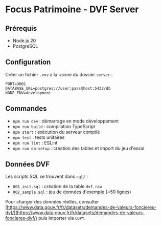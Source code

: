 # Focus Patrimoine - DVF Server

## Prérequis
- Node.js 20
- PostgreSQL

## Configuration
Créer un fichier `.env` à la racine du dossier `server` :
```
PORT=3001
DATABASE_URL=postgres://user:pass@host:5432/db
NODE_ENV=development
```

## Commandes
- `npm run dev` : démarrage en mode développement
- `npm run build` : compilation TypeScript
- `npm start` : exécution du serveur compilé
- `npm test` : tests unitaires
- `npm run lint` : ESLint
- `npm run db:setup` : création des tables et import du jeu d'essai

## Données DVF
Les scripts SQL se trouvent dans `sql/` :
- `001_init.sql` : création de la table `dvf_raw`
- `002_sample.sql` : jeu de données d'exemple (~50 lignes)

Pour charger des données réelles, consulter [https://www.data.gouv.fr/fr/datasets/demandes-de-valeurs-foncieres-dvf/](https://www.data.gouv.fr/fr/datasets/demandes-de-valeurs-foncieres-dvf/) puis importer via `COPY`.
